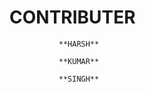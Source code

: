 #             CONTRIBUTER

               **HARSH**
               
               **KUMAR**
               
               **SINGH**
